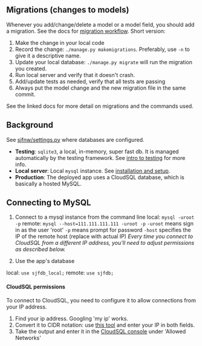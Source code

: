 ## Migrations (changes to models)

Whenever you add/change/delete a model or a model field, you should add a migration. See the docs for [migration workflow](https://docs.djangoproject.com/en/1.8/topics/migrations/#workflow). Short version:

1. Make the change in your local code
2. Record the change: `./manage.py makemigrations`. Preferably, use `-n` to give it a descriptive name.
3. Update your local database: `./manage.py migrate` will run the migration you created.
4. Run local server and verify that it doesn't crash.
5. Add/update tests as needed, verify that all tests are passing
6. Always put the model change and the new migration file in the same commit.

See the linked docs for more detail on migrations and the commands used.

## Background

See [sjfnw/settings.py](https://github.com/aisapatino/sjfnw/blob/master/sjfnw/settings.py) where databases are configured.

- **Testing**: `sqlite3`, a local, in-memory, super fast db. It is managed automatically by the testing framework. See [intro to testing](../tests/intro-to-testing.md#django-and-python-testing) for more info.
- **Local server**: Local `mysql` instance. See [installation and setup](../getting-started/installation-and-setup.md#mysql).
- **Production**: The deployed app uses a CloudSQL database, which is basically a hosted MySQL.

## Connecting to MySQL

1. Connect to a mysql instance from the command line
  local: `mysql -uroot -p`
  remote: `mysql --host=111.111.111.111 -uroot -p`
  `-uroot` means sign in as the user 'root'
  `-p` means prompt for password
  `-host` specifies the IP of the remote host (replace with actual IP)
  _Every time you connect to CloudSQL from a different IP address, you'll need to adjust permissions as described below._

2. Use the app's database

  local: `use sjfdb_local;`
  remote: `use sjfdb;`

#### CloudSQL permissions

To connect to CloudSQL, you need to configure it to allow connections from your IP address.

1. Find your ip address. Googling 'my ip' works.
2. Convert it to CIDR notation: use [this tool](http://www.ipaddressguide.com/cidr#range) and enter your IP in both fields.
3. Take the output and enter it in the [CloudSQL console](https://console.developers.google.com/project/1038977021851/sql/instances/sjf/access-control/authorization) under 'Allowed Networks'
